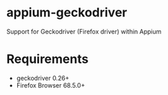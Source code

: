 # appium-geckodriver
Support for Geckodriver (Firefox driver) within Appium

# Requirements
* geckodriver 0.26+
* Firefox Browser 68.5.0+
